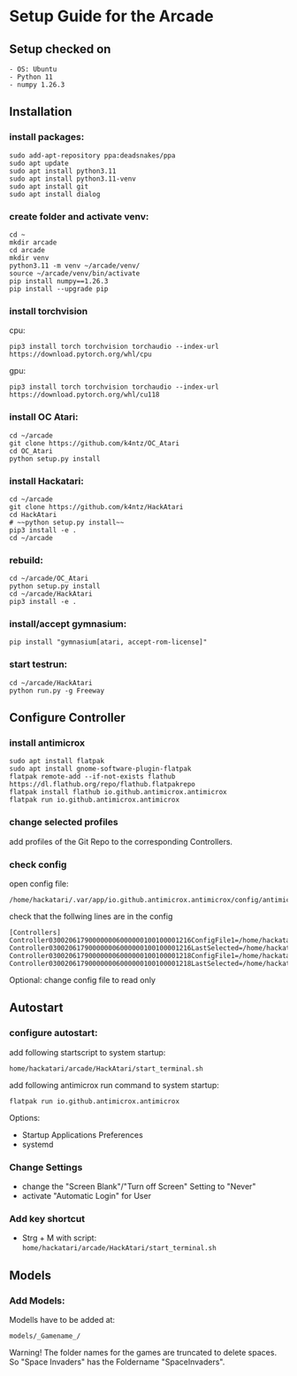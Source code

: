# Setup Guide for the Arcade

## Setup checked on
    - OS: Ubuntu
    - Python 11
    - numpy 1.26.3

## Installation

### install packages:
```
sudo add-apt-repository ppa:deadsnakes/ppa
sudo apt update
sudo apt install python3.11
sudo apt install python3.11-venv
sudo apt install git
sudo apt install dialog
```

### create folder and activate venv:
```
cd ~
mkdir arcade
cd arcade
mkdir venv
python3.11 -m venv ~/arcade/venv/
source ~/arcade/venv/bin/activate
pip install numpy==1.26.3
pip install --upgrade pip
```

### install torchvision 
cpu:
```
pip3 install torch torchvision torchaudio --index-url https://download.pytorch.org/whl/cpu
```
gpu:
```
pip3 install torch torchvision torchaudio --index-url https://download.pytorch.org/whl/cu118
```

### install OC Atari:
```
cd ~/arcade
git clone https://github.com/k4ntz/OC_Atari
cd OC_Atari
python setup.py install
```

### install Hackatari:
```
cd ~/arcade
git clone https://github.com/k4ntz/HackAtari
cd HackAtari
# ~~python setup.py install~~
pip3 install -e .
cd ~/arcade
```

### rebuild:
```
cd ~/arcade/OC_Atari
python setup.py install
cd ~/arcade/HackAtari
pip3 install -e .
```

### install/accept gymnasium:
```
pip install "gymnasium[atari, accept-rom-license]"
```

### start testrun:
```
cd ~/arcade/HackAtari
python run.py -g Freeway
```

## Configure Controller

### install antimicrox
```
sudo apt install flatpak
sudo apt install gnome-software-plugin-flatpak
flatpak remote-add --if-not-exists flathub https://dl.flathub.org/repo/flathub.flatpakrepo
flatpak install flathub io.github.antimicrox.antimicrox
flatpak run io.github.antimicrox.antimicrox
```

### change selected profiles

add profiles of the Git Repo to the corresponding Controllers.

### check config
open config file:
```
/home/hackatari/.var/app/io.github.antimicrox.antimicrox/config/antimicrox/antimicrox_settings.ini
```
check that the follwing lines are in the config
```
[Controllers]
Controller030020617900000006000000100100001216ConfigFile1=/home/hackatari/arcade/HackAtari/arcade/left.gamecontroller.amgp
Controller030020617900000006000000100100001216LastSelected=/home/hackatari/arcade/HackAtari/arcade/left.gamecontroller.amgp
Controller030020617900000006000000100100001218ConfigFile1=/home/hackatari/arcade/HackAtari/arcade/right.gamecontroller.amgp
Controller030020617900000006000000100100001218LastSelected=/home/hackatari/arcade/HackAtari/arcade/right.gamecontroller.amgp
```
Optional:
change config file to read only

## Autostart

### configure autostart:
add following startscript to system startup:
```
home/hackatari/arcade/HackAtari/start_terminal.sh
```
add following antimicrox run command to system startup:
```
flatpak run io.github.antimicrox.antimicrox
```

Options: 
- Startup Applications Preferences
- systemd

### Change Settings
- change the "Screen Blank"/"Turn off Screen" Setting to "Never"
- activate "Automatic Login" for User

### Add key shortcut
- Strg + M with script: ```home/hackatari/arcade/HackAtari/start_terminal.sh```

## Models

### Add Models:
Modells have to be added at:
```
models/_Gamename_/
```

Warning! The folder names for the games are truncated to delete spaces.
So "Space Invaders" has the Foldername "SpaceInvaders".
